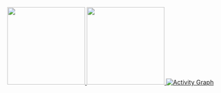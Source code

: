 <div align="center">
  <a href="https://github.com/Backendeng">
   <img height="180em" src="https://github-readme-stats.vercel.app/api?username=Backendeng&show_icons=true&theme=dark&include_all_commits=true&count_private=true"/>
   <img height="180em" src="https://github-readme-stats.vercel.app/api/top-langs/?username=Backendeng&layout=compact&langs_count=10&theme=dark"/>
   <!-- <img src="https://streak-stats.demolab.com?user=Backendeng&_border=true&theme=dark&hide_border=true&theme=react" style="width: 95%" /> -->
   <img alt="Activity Graph" src="https://github-readme-activity-graph.cyclic.app/graph?username=Backendeng&theme=react-dark&hide_border=true" /> 
  </a>
</div>
